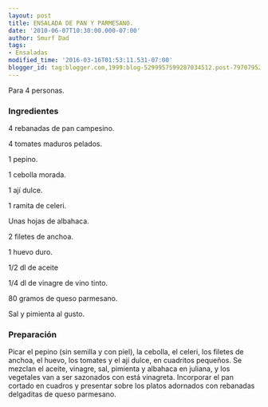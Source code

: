 ```yaml
---
layout: post
title: ENSALADA DE PAN Y PARMESANO.
date: '2010-06-07T10:30:00.000-07:00'
author: Smurf Dad
tags:
- Ensaladas
modified_time: '2016-03-16T01:53:11.531-07:00'
blogger_id: tag:blogger.com,1999:blog-5299957599287034512.post-7970795215472287493
---
```


Para 4 personas.

<h3>Ingredientes</h3>

4 rebanadas de pan campesino.

4 tomates maduros pelados.

1 pepino.

1 cebolla morada.

1 ají dulce.

1 ramita de celeri.

Unas hojas de albahaca.

2 filetes de anchoa.

1 huevo duro.

1/2 dl de aceite

1/4 dl de vinagre de vino tinto.

80 gramos de queso parmesano.

Sal y pimienta al gusto.

<h3>Preparación</h3>

Picar el pepino (sin semilla y con piel), la cebolla, el celeri, los filetes de anchoa, el huevo, los tomates y el ají dulce, en cuadritos pequeños. Se mezclan el aceite, vinagre, sal, pimienta y albahaca en juliana, y los vegetales van a ser sazonados con está vinagreta. Incorporar el pan cortado en cuadros y presentar sobre los platos adornados con rebanadas delgaditas de queso parmesano.

